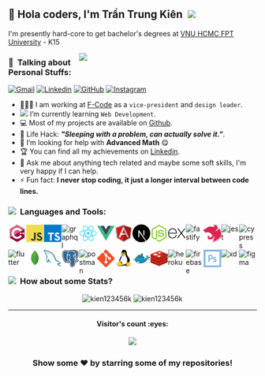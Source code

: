<h2>👋 Hola coders, I'm Trần Trung Kiên &nbsp;<img src="https://media1.giphy.com/media/5WjvTkh7sYGE4Jq3qA/giphy.gif" width="15"></h2>

I'm presently hard-core to get bachelor's degrees at [VNU HCMC FPT University](https://hcmuni.fpt.edu.vn/) - K15

<img align='right' src="https://media0.giphy.com/media/nm6266UyRc2EnfpAo8/giphy.gif" width="360">
<h3 align="left">🧐&nbsp;&nbsp;Talking about Personal Stuffs:</h3>

[![Gmail](https://img.shields.io/twitter/url?label=Gmail&logo=gmail&url=https://gmail.com)](mailto:tran123456k@gmail.com)
[![Linkedin](https://img.shields.io/twitter/url?label=Linkedin&logo=linkedin&url=https://www.linkedin.com/in/kirintran/)](https://www.linkedin.com/in/kirintran/)
[![GitHub](https://img.shields.io/twitter/url?label=Visualize&logo=github&url=https://profile-summary-for-github.com/user/kien123456k)](https://profile-summary-for-github.com/user/kien123456k)
[![Instagram](https://img.shields.io/twitter/url?label=Instagram&logo=instagram&style=social&url=https%3A%2F%2Fwww.instagram.com%2Fzkirinz1511%2F)](https://www.instagram.com/zkirinz1511/)
- 👨🏻‍💻 I am working at [F-Code](https://www.facebook.com/fcodefpt) as a `vice-president` and `design leader`.
- <img src="https://media2.giphy.com/media/5aYfJYohCSeYgtVlUj/giphy.gif" width="30" />&nbsp;I’m currently learning `Web Development`.
- 💻 Most of my projects are available on [Github](https://github.com/kien123456k?tab=repositories).
- 🎯 Life Hack: ***"Sleeping with a problem, can actually solve it."***. 
- 🤝 I’m looking for help with **Advanced Math** 😋
- 🏆 You can find all my achievements on [Linkedin](https://www.linkedin.com/in/kirintran/).
- 💬 Ask me about anything tech related and maybe some soft skills, I'm very happy if I can help.
- ⚡ Fun fact: **I never stop coding, it just a longer interval between code lines.**

<h3 align="left"><img src="https://media1.giphy.com/media/3oKIPkHXpUP8lIO0AU/giphy.gif" width="30">&nbsp;&nbsp;Languages and Tools:</h3>
<p align="left">
  <a href="https://www.w3schools.com/cpp/" target="_blank"> 
    <img src="https://raw.githubusercontent.com/devicons/devicon/master/icons/cplusplus/cplusplus-original.svg" alt="cplusplus" align="left" width="36" /> 
  </a> 
  <a href="https://developer.mozilla.org/en-US/docs/Web/JavaScript" target="_blank">
    <img  src="https://raw.githubusercontent.com/devicons/devicon/master/icons/javascript/javascript-original.svg" alt="javascript" align="left" width="36" />
  </a>
  <a href="https://www.typescriptlang.org/" target="_blank"> 
    <img src="https://raw.githubusercontent.com/devicons/devicon/master/icons/typescript/typescript-original.svg" alt="typescript" align="left"  width="36" /> 
  </a>
  <a href="https://graphql.org" target="_blank"> 
    <img src="https://www.vectorlogo.zone/logos/graphql/graphql-icon.svg" alt="graphql" align="left" width="36" /> 
  </a>
  <a href="https://reactjs.org/" target="_blank"> 
    <img src="https://raw.githubusercontent.com/devicons/devicon/master/icons/react/react-original.svg" alt="react" align="left" width="36" /> 
  </a>
  <a href="https://vuejs.org/" target="_blank"> 
    <img src="https://raw.githubusercontent.com/devicons/devicon/master/icons/vuejs/vuejs-original.svg" alt="vuejs" align="left" width="36" /> 
  </a>
  <a href="https://angular.io" target="_blank"> 
    <img src="https://raw.githubusercontent.com/devicons/devicon/master/icons/angularjs/angularjs-original.svg" alt="angularjs" align="left" width="36" /> 
  </a>
  <a href="https://nextjs.org/" target="_blank"> 
    <img src="https://raw.githubusercontent.com/devicons/devicon/master/icons/nextjs/nextjs-original.svg" alt="nextjs" align="left" width="36" /> 
  </a>
  <a href="https://nodejs.org" target="_blank"> 
    <img src="https://raw.githubusercontent.com/devicons/devicon/master/icons/nodejs/nodejs-original.svg" alt="nodejs" align="left" width="36" /> 
  </a> 
  <a href="https://expressjs.com" target="_blank"> 
    <img src="https://raw.githubusercontent.com/devicons/devicon/master/icons/express/express-original.svg" alt="express" align="left" width="36" />
  </a>
  <a href="https://www.fastify.io/" target="_blank"> 
    <img src="https://icons-for-free.com/iconfiles/png/512/fastify-1324440156661837332.png" alt="fastify" align="left" width="36" />
  </a>
  <a href="https://nestjs.com" target="_blank"> 
    <img src="https://raw.githubusercontent.com/devicons/devicon/master/icons/nestjs/nestjs-plain.svg" alt="nestjs" align="left" width="36" />
  </a>
  <a href="https://jestjs.io" target="_blank"> 
    <img src="https://www.vectorlogo.zone/logos/jestjsio/jestjsio-icon.svg" alt="jest" align="left" width="36" /> 
  </a>
    <a href="https://www.cypress.io" target="_blank">
    <img src="https://raw.githubusercontent.com/simple-icons/simple-icons/6e46ec1fc23b60c8fd0d2f2ff46db82e16dbd75f/icons/cypress.svg" alt="cypress" align="left" width="36" /> 
  </a>
</p>

</br></br>

<p align="left">
  <a href="https://flutter.dev" target="_blank"> 
    <img src="https://www.vectorlogo.zone/logos/flutterio/flutterio-icon.svg" alt="flutter" align="left" width="36" /> 
  </a>
  <a href="https://www.mongodb.com/" target="_blank"> 
    <img src="https://raw.githubusercontent.com/devicons/devicon/master/icons/mongodb/mongodb-original.svg" alt="mongodb" align="left" width="36"/> 
  </a> 
  <a href="https://www.mysql.com/" target="_blank"> 
    <img src="https://raw.githubusercontent.com/devicons/devicon/master/icons/mysql/mysql-original.svg" alt="mysql" align="left" width="36"/> 
  </a>
  <a href="https://www.postgresql.org" target="_blank"> 
    <img src="https://raw.githubusercontent.com/devicons/devicon/master/icons/postgresql/postgresql-original.svg" alt="postgresql" align="left" width="36"/> 
  </a>
  <a href="https://postman.com" target="_blank"> 
    <img src="https://www.vectorlogo.zone/logos/getpostman/getpostman-icon.svg" alt="postman" align="left" width="36" /> 
  </a>
  <a href="https://git-scm.com/" target="_blank"> 
    <img src="https://raw.githubusercontent.com/devicons/devicon/master/icons/git/git-original.svg" alt="git" align="left" width="36" /> 
  </a>
   <a href="https://www.linux.org/" target="_blank"> 
     <img src="https://raw.githubusercontent.com/devicons/devicon/master/icons/linux/linux-original.svg" alt="linux" align="left" width="36" />
  </a> 
  <a href="https://www.docker.com/" target="_blank"> 
    <img src="https://raw.githubusercontent.com/devicons/devicon/master/icons/docker/docker-original.svg" alt="docker" align="left" width="36" /> 
  </a>
  <a href="https://redis.io" target="_blank"> 
    <img src="https://raw.githubusercontent.com/devicons/devicon/master/icons/redis/redis-original.svg" alt="redis" align="left" width="36" /> 
  </a>
  <a href="https://heroku.com" target="_blank"> 
    <img src="https://www.vectorlogo.zone/logos/heroku/heroku-icon.svg" alt="heroku" align="left" width="36" /> 
  </a>
  <a href="https://firebase.google.com/" target="_blank">
    <img src="https://www.vectorlogo.zone/logos/firebase/firebase-icon.svg" alt="firebase" align="left" width="36" /> 
  </a>
  <a href="https://www.photoshop.com/en" target="_blank"> 
    <img src="https://raw.githubusercontent.com/devicons/devicon/master/icons/photoshop/photoshop-line.svg" alt="photoshop" align="left" width="36" /> 
  </a>
  <a href="https://www.adobe.com/products/xd.html" target="_blank"> 
    <img src="https://cdn.worldvectorlogo.com/logos/adobe-xd.svg" alt="xd" align="left" width="36" /> 
  </a>
  <a href="https://www.figma.com/" target="_blank">
    <img src="https://www.vectorlogo.zone/logos/figma/figma-icon.svg" alt="figma" align="left" width="36" /> 
  </a>
</p>

</br></br>

<h3 align="left"><img src="https://media0.giphy.com/media/f6ytzUt63xVLDDzONe/giphy.gif" width="32">&nbsp;&nbsp;How about some Stats?</h3>
<div align="center"><img height="180em" src="https://github-readme-stats.vercel.app/api/top-langs?username=kien123456k&show_icons=true&locale=en&layout=compact&&bg_color=30,e96443,904e95&title_color=fff&text_color=fff" alt="kien123456k" />
<img height="180em" src="https://github-readme-stats.vercel.app/api?username=kien123456k&show_icons=true&locale=en&&bg_color=30,e96443,904e95&title_color=fff&text_color=fff" alt="kien123456k" /></div>

<hr/>
<h4 align="center">Visitor's count :eyes:</h4>
<p align="center"><img src="https://profile-counter.glitch.me/{kien123456k}/count.svg"/></p>
<div align="center">
  
### Show some ❤️ by starring some of my repositories!
</div>
